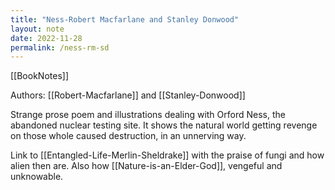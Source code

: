 ```yaml
---
title: "Ness-Robert Macfarlane and Stanley Donwood"
layout: note
date: 2022-11-28
permalink: /ness-rm-sd
---
```


[[BookNotes]] 

Authors: [[Robert-Macfarlane]] and [[Stanley-Donwood]]

Strange prose poem and illustrations dealing with Orford Ness, the abandoned nuclear testing site. It shows the natural world getting revenge on those whole caused destruction, in an unnerving way. 

Link to [[Entangled-Life-Merlin-Sheldrake]] with the praise of fungi and how alien then are. Also how [[Nature-is-an-Elder-God]], vengeful and unknowable. 


